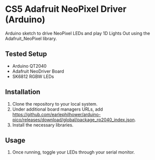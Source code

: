 # CS5 Adafruit NeoPixel Driver (Arduino)

Arduino sketch to drive NeoPixel LEDs and play 1D Lights Out using the Adafruit_NeoPixel library.

## Tested Setup
- Arduino QT2040
- Adafruit NeoDriver Board
- SK6812 RGBW LEDs

## Installation
1. Clone the repository to your local system.
2. Under additional board managers URLs, add https://github.com/earlephilhower/arduino-pico/releases/download/global/package_rp2040_index.json.
3. Install the necessary libraries.

## Usage
1. Once running, toggle your LEDs through your serial monitor.
